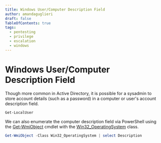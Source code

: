 ```yaml
---
title: Windows User/Computer Description Field
author: amandaguglieri
draft: false
TableOfContents: true
tags:
  - pentesting
  - privilege
  - escalation
  - windows
---
```

# Windows User/Computer Description Field

Though more common in Active Directory, it is possible for a sysadmin to store account details (such as a password) in a computer or user's account description field.

```powershell
Get-LocalUser 
```

We can also enumerate the computer description field via PowerShell using the [Get-WmiObject](https://docs.microsoft.com/en-us/powershell/module/microsoft.powershell.management/get-wmiobject?view=powershell-5.1) cmdlet with the [Win32_OperatingSystem](https://docs.microsoft.com/en-us/windows/win32/cimwin32prov/win32-operatingsystem) class.

```powershell
Get-WmiObject -Class Win32_OperatingSystem | select Description
```